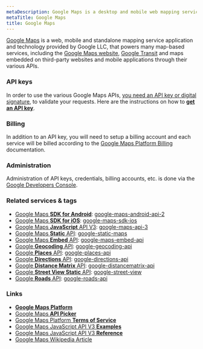 ```yaml
---
metaDescription: Google Maps is a desktop and mobile web mapping service application and technology provided by Google, offering satellite imagery, street maps, and Street View perspectives. Also supported are maps embedded on third-party websites via the Google Maps API, and a locator for urban businesses and other organizations in numerous countries around the world.
metaTitle: Google Maps
title: Google Maps
---
```


[Google Maps](https://maps.google.com/) is a web, mobile and standalone mapping service application and technology provided by Google LLC, that powers many map-based services, including the [Google Maps website](https://maps.google.com), [Google Transit](https://transit.google.com) and maps embedded on third-party websites and mobile applications through their various APIs.


### API keys


In order to use the various Google Maps APIs, [you need an API key or digital signature](https://developers.google.com/maps/faq#using-google-maps-apis), to validate your requests. Here are the instructions on how to [**get an API key**](https://developers.google.com/maps/documentation/javascript/get-api-key).


### Billing


In addition to an API key, you will need to setup a billing account and each service will be billed according to the [Google Maps Platform Billing](https://developers.google.com/maps/billing/gmp-billing) documentation.


### Administration


Administration of API keys, credentials, billing accounts, etc. is done via the [Google Developers Console](https://console.developers.google.com/).


### Related services & tags


* [Google Maps **SDK for Android**](https://developers.google.com/maps/documentation/android-sdk/intro): [google-maps-android-api-2](/questions/tagged/google-maps-android-api-2 "show questions tagged 'google-maps-android-api-2'")
* [Google Maps **SDK for iOS**](https://developers.google.com/maps/documentation/ios-sdk/intro): [google-maps-sdk-ios](/questions/tagged/google-maps-sdk-ios "show questions tagged 'google-maps-sdk-ios'")
* [Google Maps **JavaScript** API V3](https://developers.google.com/maps/documentation/javascript/tutorial): [google-maps-api-3](/questions/tagged/google-maps-api-3 "show questions tagged 'google-maps-api-3'")
* [Google Maps **Static** API](https://developers.google.com/maps/documentation/maps-static/intro): [google-static-maps](/questions/tagged/google-static-maps "show questions tagged 'google-static-maps'")
* [Google Maps **Embed** API](https://developers.google.com/maps/documentation/embed/start): [google-maps-embed-api](/questions/tagged/google-maps-embed-api "show questions tagged 'google-maps-embed-api'")
* [Google **Geocoding** API](https://developers.google.com/maps/documentation/geocoding/start): [google-geocoding-api](/questions/tagged/google-geocoding-api "show questions tagged 'google-geocoding-api'")
* [Google **Places** API](https://developers.google.com/places/web-service/intro): [google-places-api](/questions/tagged/google-places-api "show questions tagged 'google-places-api'")
* [Google **Directions** API](https://developers.google.com/maps/documentation/directions/start): [google-directions-api](/questions/tagged/google-directions-api "show questions tagged 'google-directions-api'")
* [Google **Distance Matrix** API](https://developers.google.com/maps/documentation/distance-matrix/start): [google-distancematrix-api](/questions/tagged/google-distancematrix-api "show questions tagged 'google-distancematrix-api'")
* [Google **Street View Static** API](https://developers.google.com/maps/documentation/streetview/): [google-street-view](/questions/tagged/google-street-view "show questions tagged 'google-street-view'")
* [Google **Roads** API](https://developers.google.com/maps/documentation/roads/intro): [google-roads-api](/questions/tagged/google-roads-api "show questions tagged 'google-roads-api'")


### Links


* [**Google Maps Platform**](https://developers.google.com/maps/)
* [Google Maps **API Picker**](https://developers.google.com/maps/documentation/api-picker)
* [Google Maps Platform **Terms of Service**](https://cloud.google.com/maps-platform/terms/)
* [Google Maps JavaScript API V3 **Examples**](https://developers.google.com/maps/documentation/javascript/examples/)
* [Google Maps JavaScript API V3 **Reference**](https://developers.google.com/maps/documentation/javascript/reference)
* [Google Maps Wikipedia Article](https://en.wikipedia.org/wiki/Google_Maps)
